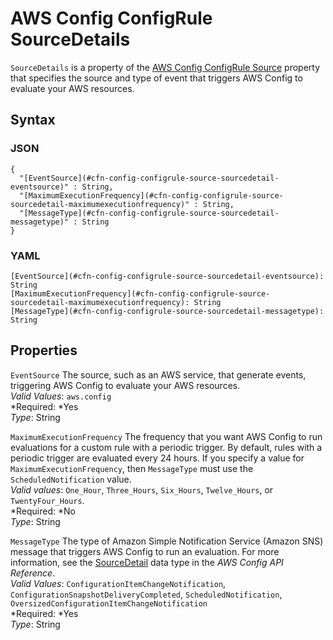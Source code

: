 # AWS Config ConfigRule SourceDetails<a name="aws-properties-config-configrule-source-sourcedetails"></a>

`SourceDetails` is a property of the [AWS Config ConfigRule Source](aws-properties-config-configrule-source.md) property that specifies the source and type of event that triggers AWS Config to evaluate your AWS resources\.

## Syntax<a name="w3ab2c21c14d463b5"></a>

### JSON<a name="aws-properties-config-configrule-source-sourcedetails-syntax.json"></a>

```
{
  "[EventSource](#cfn-config-configrule-source-sourcedetail-eventsource)" : String,
  "[MaximumExecutionFrequency](#cfn-config-configrule-source-sourcedetail-maximumexecutionfrequency)" : String,
  "[MessageType](#cfn-config-configrule-source-sourcedetail-messagetype)" : String
}
```

### YAML<a name="aws-properties-config-configrule-source-sourcedetails-syntax.yaml"></a>

```
[EventSource](#cfn-config-configrule-source-sourcedetail-eventsource): String
[MaximumExecutionFrequency](#cfn-config-configrule-source-sourcedetail-maximumexecutionfrequency): String
[MessageType](#cfn-config-configrule-source-sourcedetail-messagetype): String
```

## Properties<a name="w3ab2c21c14d463b7"></a>

`EventSource`  <a name="cfn-config-configrule-source-sourcedetail-eventsource"></a>
The source, such as an AWS service, that generate events, triggering AWS Config to evaluate your AWS resources\.  
*Valid Values*: `aws.config`  
*Required: *Yes  
*Type*: String

`MaximumExecutionFrequency`  <a name="cfn-config-configrule-source-sourcedetail-maximumexecutionfrequency"></a>
The frequency that you want AWS Config to run evaluations for a custom rule with a periodic trigger\. By default, rules with a periodic trigger are evaluated every 24 hours\. If you specify a value for `MaximumExecutionFrequency`, then `MessageType` must use the `ScheduledNotification` value\.  
*Valid values*: `One_Hour`, `Three_Hours`, `Six_Hours`, `Twelve_Hours`, or `TwentyFour_Hours`\.  
*Required: *No  
*Type*: String

`MessageType`  <a name="cfn-config-configrule-source-sourcedetail-messagetype"></a>
The type of Amazon Simple Notification Service \(Amazon SNS\) message that triggers AWS Config to run an evaluation\. For more information, see the [SourceDetail](http://docs.aws.amazon.com/config/latest/APIReference/API_SourceDetail.html) data type in the *AWS Config API Reference*\.  
*Valid Values*: `ConfigurationItemChangeNotification`, `ConfigurationSnapshotDeliveryCompleted`, `ScheduledNotification`, `OversizedConfigurationItemChangeNotification`  
*Required: *Yes  
*Type*: String